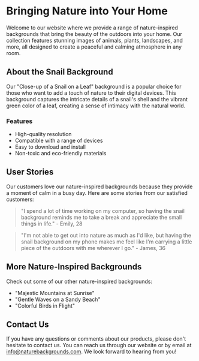 <!--font:Poppins-->

# Bringing Nature into Your Home

Welcome to our website where we provide a range of nature-inspired backgrounds that bring the beauty of the outdoors into your home. Our collection features stunning images of animals, plants, landscapes, and more, all designed to create a peaceful and calming atmosphere in any room.

## About the Snail Background

Our "Close-up of a Snail on a Leaf" background is a popular choice for those who want to add a touch of nature to their digital devices. This background captures the intricate details of a snail's shell and the vibrant green color of a leaf, creating a sense of intimacy with the natural world.

### Features

- High-quality resolution
- Compatible with a range of devices
- Easy to download and install
- Non-toxic and eco-friendly materials

## User Stories

Our customers love our nature-inspired backgrounds because they provide a moment of calm in a busy day. Here are some stories from our satisfied customers:

> "I spend a lot of time working on my computer, so having the snail background reminds me to take a break and appreciate the small things in life." - Emily, 28

> "I'm not able to get out into nature as much as I'd like, but having the snail background on my phone makes me feel like I'm carrying a little piece of the outdoors with me wherever I go." - James, 36

## More Nature-Inspired Backgrounds

Check out some of our other nature-inspired backgrounds:

- "Majestic Mountains at Sunrise"
- "Gentle Waves on a Sandy Beach"
- "Colorful Birds in Flight"

## Contact Us

If you have any questions or comments about our products, please don't hesitate to contact us. You can reach us through our website or by email at info@naturebackgrounds.com. We look forward to hearing from you!

<!--

Write me content for website with wallpaper which alt text is:

"A close-up of a snail on a leaf"

The name/title of the page should not be 1:1 copy of the alt text but rather a real content of the website which is using this wallpaper.

- Use markdown format 
- Start with heading
- Heading should be short and concise
- The content should look like a real website 
- The website should not be about the wallpaper, wallpaper is just a related background
- Heading should be contain work "wallpaper" or "background"
- Include real sections like references, contact, user stories, etc. use things relevant to the page purpose.
- Feel free to use structure like headings, bullets, numbering, blockquotes, paragraphs, horizontal lines, etc.
- You can use formatting like bold or _italic_
- You can include UTF-8 emojis
- Links should be only #hash anchors (and you can refer to the document itself)
- Do not include images


---


# Nature-inspired Wallpaper for a Peaceful Home

Welcome to our website where we provide nature-inspired wallpapers that bring peace and tranquility to your home. Our wallpaper collection features stunning images of nature, including animals, plants, landscapes, and more. 

## About the Snail Wallpaper

Our "Close-up of a Snail on a Leaf" wallpaper is one of our most popular designs. This wallpaper captures the beauty of nature in a unique way, showcasing the intricate details of a snail's shell and the vibrant green color of a leaf. The close-up perspective creates a sense of intimacy with the natural world, inviting you to slow down and appreciate the small wonders of life.

### Features

- High-quality resolution
- Easy to install and remove
- Durable and long-lasting
- Non-toxic and eco-friendly materials

## User Stories

Our customers love our nature-inspired wallpapers because they create a calming and peaceful atmosphere in their homes. Here are some stories from our satisfied customers:

> "I was feeling stressed and overwhelmed by the chaos of daily life, but when I installed the snail wallpaper in my bedroom, it instantly made me feel more relaxed and centered. Now, every time I look at the wallpaper, I'm reminded to slow down and appreciate the beauty around me." - Sarah, 32

> "I live in a city and don't have much access to nature, so having the snail wallpaper in my living room brings a little bit of the outdoors inside. It's a great conversation starter too!" - Michael, 45

## References

Check out some of our other nature-inspired wallpapers:

- "Majestic Mountains at Sunrise"
- "Gentle Waves on a Sandy Beach"
- "Colorful Birds in Flight"

## Contact Us

If you have any questions or comments about our products, please don't hesitate to contact us. You can reach us through our website or by email at info@naturewallpapers.com. We look forward to hearing from you!


---


Heading should not include word "wallpaper". The website should not be about the wallpaper itself, wallpaper is just a related background, rewrite whole content.


---


# Bringing Nature into Your Home

Welcome to our website where we provide a range of nature-inspired backgrounds that bring the beauty of the outdoors into your home. Our collection features stunning images of animals, plants, landscapes, and more, all designed to create a peaceful and calming atmosphere in any room.

## About the Snail Background

Our "Close-up of a Snail on a Leaf" background is a popular choice for those who want to add a touch of nature to their digital devices. This background captures the intricate details of a snail's shell and the vibrant green color of a leaf, creating a sense of intimacy with the natural world.

### Features

- High-quality resolution
- Compatible with a range of devices
- Easy to download and install
- Non-toxic and eco-friendly materials

## User Stories

Our customers love our nature-inspired backgrounds because they provide a moment of calm in a busy day. Here are some stories from our satisfied customers:

> "I spend a lot of time working on my computer, so having the snail background reminds me to take a break and appreciate the small things in life." - Emily, 28

> "I'm not able to get out into nature as much as I'd like, but having the snail background on my phone makes me feel like I'm carrying a little piece of the outdoors with me wherever I go." - James, 36

## More Nature-Inspired Backgrounds

Check out some of our other nature-inspired backgrounds:

- "Majestic Mountains at Sunrise"
- "Gentle Waves on a Sandy Beach"
- "Colorful Birds in Flight"

## Contact Us

If you have any questions or comments about our products, please don't hesitate to contact us. You can reach us through our website or by email at info@naturebackgrounds.com. We look forward to hearing from you!


---


Write me a Google font which is best fitting for the website.

Pick from the list:
- Raleway
- Lobster
- Great Vibes
- Barlow Condensed
- Montserrat
- Inter
- Poppins
- Orbitron
- Alegreya
- Open Sans
- Exo 2
- Roboto
- Lato
- Dancing Script
- Futura
- Playfair Display
- IBM Plex Sans


Write just the font name nothing else.


---


Poppins

-->
